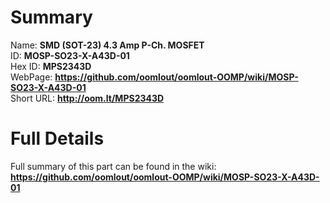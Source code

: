
Summary
=================
  
Name: __SMD (SOT-23) 4.3 Amp P-Ch. MOSFET__    
ID: __MOSP-SO23-X-A43D-01__   
Hex ID: __MPS2343D__   
WebPage: __https://github.com/oomlout/oomlout-OOMP/wiki/MOSP-SO23-X-A43D-01__   
Short URL: __http://oom.lt/MPS2343D__   

Full Details
==========================
Full summary of this part can be found in the wiki:   
__https://github.com/oomlout/oomlout-OOMP/wiki/MOSP-SO23-X-A43D-01__    

